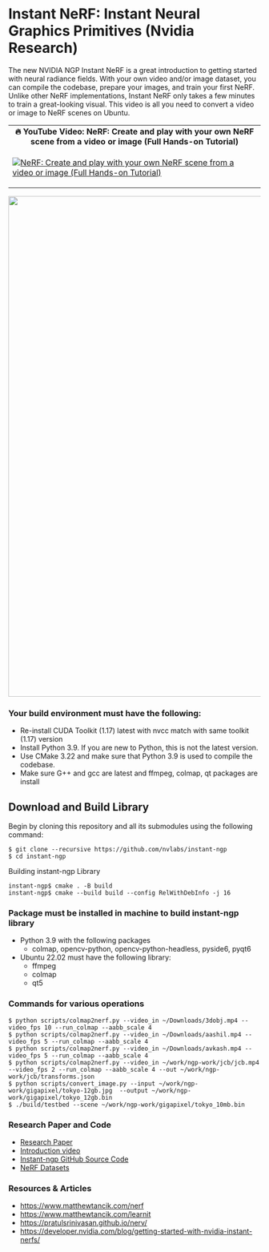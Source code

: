 # Instant NeRF: Instant Neural Graphics Primitives (Nvidia Research) # 

The new NVIDIA NGP Instant NeRF is a great introduction to getting started with neural radiance fields. 
With your own video and/or image dataset, you can compile the codebase, prepare your images, and train your first NeRF.
Unlike other NeRF implementations, Instant NeRF only takes a few minutes to train a great-looking visual. This video is all you need to convert a video or image to NeRF scenes on Ubuntu. 

<table class="table table-striped table-bordered table-vcenter">
    <tr>
        <td align="center"><b>🔥&nbsp;YouTube Video:&nbsp;NeRF: Create and play with your own NeRF scene from a video or image (Full Hands-on Tutorial) </b></td>
    </tr>
    <tr>
        <td>
            <div>
                
[![NeRF: Create and play with your own NeRF scene from a video or image (Full Hands-on Tutorial)](https://img.youtube.com/vi/Yejdb9l1w2Q/0.jpg)](https://www.youtube.com/watch?v=Yejdb9l1w2Q)

  </tr>
</table>

<div align="center">
  <img src="https://github.com/prodramp/DeepWorks/blob/main/Instant-NGP/images/nerf.png?raw=true" width="1000" />
</div> 

### Your build environment must have the following:
- Re-install CUDA Toolkit (1.17) latest with nvcc match with same toolkit (1.17) version 
- Install Python 3.9. If you are new to Python, this is not the latest version.
- Use CMake 3.22 and make sure that Python 3.9 is used to compile the codebase.
- Make sure G++ and gcc are latest and ffmpeg, colmap, qt packages are install


## Download and Build Library
Begin by cloning this repository and all its submodules using the following command:
```
$ git clone --recursive https://github.com/nvlabs/instant-ngp
$ cd instant-ngp
```

Building instant-ngp Library

```
instant-ngp$ cmake . -B build
instant-ngp$ cmake --build build --config RelWithDebInfo -j 16
```

### Package must be installed in machine to build instant-ngp library
- Python 3.9 with the following packages
  - colmap, opencv-python, opencv-python-headless, pyside6, pyqt6
- Ubuntu 22.02 must have the following library:
  - ffmpeg
  - colmap
  - qt5

### Commands for various operations
```
$ python scripts/colmap2nerf.py --video_in ~/Downloads/3dobj.mp4 --video_fps 10 --run_colmap --aabb_scale 4
$ python scripts/colmap2nerf.py --video_in ~/Downloads/aashil.mp4 --video_fps 5 --run_colmap --aabb_scale 4
$ python scripts/colmap2nerf.py --video_in ~/Downloads/avkash.mp4 --video_fps 5 --run_colmap --aabb_scale 4
$ python scripts/colmap2nerf.py --video_in ~/work/ngp-work/jcb/jcb.mp4 --video_fps 2 --run_colmap --aabb_scale 4 --out ~/work/ngp-work/jcb/transforms.json
$ python scripts/convert_image.py --input ~/work/ngp-work/gigapixel/tokyo-12gb.jpg  --output ~/work/ngp-work/gigapixel/tokyo_12gb.bin
$ ./build/testbed --scene ~/work/ngp-work/gigapixel/tokyo_10mb.bin
```

### Research Paper and Code 
- [Research Paper](https://nvlabs.github.io/instant-ngp/assets/mueller2022instant.pdf)
- [Introduction video](https://nvlabs.github.io/instant-ngp/assets/mueller2022instant.mp4)
- [Instant-ngp GitHub Source Code](https://github.com/NVlabs/instant-ngp)
- [NeRF Datasets](https://github.com/nickponline/dd-nerf-dataset)

### Resources & Articles ###
- https://www.matthewtancik.com/nerf
- https://www.matthewtancik.com/learnit
- https://pratulsrinivasan.github.io/nerv/
- https://developer.nvidia.com/blog/getting-started-with-nvidia-instant-nerfs/

